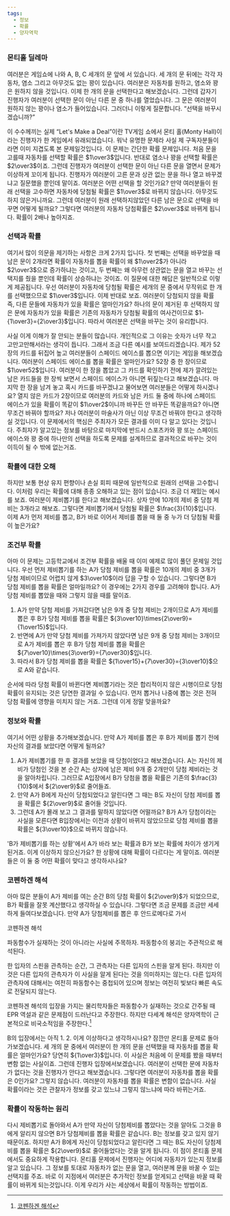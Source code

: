```yaml
---
tags:
  - 정보
  - 확률
  - 양자역학
---
```


### 몬티홀 딜레마
여러분은 게임쇼에 나와 A, B, C 세개의 문 앞에 서 있습니다. 세 개의 문 뒤에는 각각 자동차, 염소 그리고 아무것도 없는 꽝이 있습니다. 여러분은 자동차를 원하고, 염소와 꽝은 원하지 않을 것입니다. 이제 한 개의 문을 선택한다고 해보겠습니다. 그런데 갑자기 진행자가 여러분이 선택한 문이 아닌 다른 문 중 하나를 열었습니다. 그 문은 여러분이 원하지 않는 꽝이나 염소가 들어있습니다. 그러더니 이렇게 질문합니다. “선택을 바꾸시겠습니까?”

이 수수께끼는 실제 “Let's Make a Deal”이란 TV게임 쇼에서 몬티 홀(Monty Hall)이라는 진행자가 한 게임에서 유래되었습니다. 워낙 유명한 문제라 사실 제 구독자분들이라면 이미 지겹도록 본 문제일것입니다. 이 문제는 간단한 확률 문제입니다. 처음 문을 고를때 자동차를 선택할 확률은 $1\over3$입니다. 반대로 염소나 꽝을 선택할 확률은 $2\over3$이죠. 그런데 진행자가 여러분이 선택한 문이 아닌 다른 문을 열면서 문제가 이상하게 꼬이게 됩니다. 진행자가 여러분이 고른 문과 상관 없는 문을 하나 열고 바꾸겠냐고 질문했을 뿐인데 말이죠. 여러분은 어떤 선택을 할 것인가요? 만약 여러분들이 원래 선택을 고수하면 자동차에 당첨될 확률은 $1\over3$로 바뀌지 않습니다. 아무것도 하지 않은거니까요. 그런데 여러분이 원래 선택하지않았던 다른 남은 문으로 선택을 바꾸면 어떻게 될까요? 그렇다면 여러분의 자동차 당첨확률은 $2\over3$로 바뀌게 됩니다. 확률이 2배나 높아지죠.

### 선택과 확률
여기서 많이 의문을 제기하는 사항은 크게 $2$가지 입니다. 첫 번째는 선택을 바꾸었을 때 남은 문이 2개라면 확률이 자동차를 뽑을 확률이 왜 $1\over2$가 아니라 $2\over3$으로 증가하냐는 것이고, 두 번째는 왜 아무런 상관없는 문을 열고 바꾸는 선택지를 줬을 뿐인데 확률이 상승하냐는 것이죠. 이 질문에 대한 해답은 일반적으로 이렇게 제공됩니다. 우선 여러분이 자동차에 당첨될 확률은 세개의 문 중에서 무작위로 한 개를 선택했으므로 $1\over3$입니다. 이제 반대로 보죠. 여러분이 당첨되지 않을 확률 즉, 다른 문들에 자동차가 있을 확률은 얼마인가요? 하나의 문이 제거된 후 선택하지 않은 문에 자동차가 있을 확률은 기존의 자동차가 당첨될 확률의 여사건이므로 $1-{1\over3}={2\over3}$입니다. 따라서 여러분은 선택을 바꾸는 것이 유리합니다. 

사실 이게 이해가 잘 안되는 분들이 많습니다. 개인적으로 그 이유는 숫자가 너무 작고 고만고만해서라는 생각이 듭니다. 그래서 조금 다른 예시를 보여드리겠습니다. 제가 $52$장의 카드를 뒤집어 높고 여러분들이 스페이드 에이스를 뽑으면 이기는 게임을 해보겠습니다. 여러분이 스페이드 에이스를 뽑을 확률은 얼마인가요? $52$장 중 한 장이므로 $1\over52$입니다. 여러분이 한 장을 뽑았고 그 카드를 확인하기 전에 제가 깔려있는 남은 카드들을 한 장씩 보면서 스페이드 에이스가 아니면 뒤짚는다고 해보겠습니다. 마지막 한 장을 남겨 놓고 혹시 카드를 바꾸겠냐고 물어보면 여러분들은 어떻게 하시겠나요? 열지 않은 카드가 $2$장이므로 여러분의 카드와 남은 카드 둘 중에 하나에 스페이드 에이스가 있을 확률이 똑같이 $1\over2$이니까 바꾸든 안 바꾸든 똑같을까요? 아니면 무조건 바꿔야 할까요? 저나 여러분이 마술사가 아닌 이상 무조건 바꿔야 한다고 생각하실 것입니다. 이 문제에서의 핵심은 주최자가 모든 결과를 이미 다 알고 있다는 것입니다. 주최자가 알고있는 정보를 바탕으로 마지막에 반드시 스포츠카와 꽝 또는 스페이드 에이스와 꽝 중에 하나만의 선택을 하도록 문제를 설계하므로 결과적으로 바꾸는 것이 이득이 될 수 밖에 없는거죠.


### 확률에 대한 오해
하지만 보통 현상 유지 편향이나 손실 회피 때문에 일반적으로 원래의 선택을 고수합니다. 이처럼 우리는 확률에 대해 종종 오해하고 있는 점이 있습니다. 조금 더 재밌는 예시를 보죠. 여러분이 제비뽑기를 한다고 해보겠습니다. 상자 안에 10개의 제비 중 당첨 제비는 3개라고 해보죠. 그렇다면 제비뽑기에서 당첨될 확률은 $\frac{3}{10}$입니다. 이제 A가 먼저 제비를 뽑고, B가 바로 이어서 제비를 뽑을 때 둘 중 누가 더 당첨될 확률이 높은가요?

### 조건부 확률
아마 이 문제는 고등학교에서 조건부 확률을 배울 때 이미 예제로 많이 풀던 문제일 것입니다. 우선 먼저 제비뽑기를 하는 A가 당첨 제비를 뽑을 확률은 10개의 제비 중 3개가 당첨 제비이므로 어렵지 않게 $3\over10$이라 답을 구할 수 있습니다. 그렇다면 B가 당첨 제비를 뽑을 확률은 얼마일까요? 이 경우에는 2가지 경우를 고려해야 합니다. A가 당첨 제비를 뽑았을 때와 그렇지 않을 때를 말이죠.

1. A가 만약 당첨 제비를 가져갔다면 남은 9개 중 당첨 제비는 2개이므로 A가 제비를 뽑은 후 B가 당첨 제비를 뽑을 확률은 ${3\over10}\times{2\over9}={1\over15}$입니다.
2. 반면에 A가 만약 당첨 제비를 가져가지 않았다면 남은 9개 중 당첨 제비는 3개이므로 A가 제비를 뽑은 후 B가 당첨 제비를 뽑을 확률은 ${7\over10}\times{3\over9}={7\over30}$입니다.
3. 따라서 B가 당첨 제비를 뽑을 확률은 ${1\over15}+{7\over30}={3\over10}$으로 A와 같습니다. 

순서에 따라 당첨 확률이 바뀐다면 제비뽑기라는 것은 합리적이지 않은 시행이므로 당첨 확률이 유지되는 것은 당연한 결과일 수 있습니다. 먼저 뽑거나 나중에 뽑는 것은 전혀 당첨 확률에 영향을 미치지 않는 거죠. 그런데 이게 정말 맞을까요? 

### 정보와 확률
여기서 어떤 상황을 추가해보겠습니다. 만약 A가 제비를 뽑은 후 B가 제비를 뽑기 전에 자신의 결과를 보았다면 어떻게 될까요?

1. A가 제비뽑기를 한 후 결과를 보았을 때 당첨이었다고 해보겠습니다. A는 자신의 제비가 당첨인 것을 본 순간 A는 상자에 남은 제비 $9$개 중 $2$개만이 당첨 제비라는 것을 알아차립니다. 그러므로 A입장에서 B가 당첨을 뽑을 확률은 기존의 $\frac{3}{10}$에서 ${2\over9}$로 줄어들죠.
2.  만약 A가 B에게 자신이 당첨되었다고 알린다면 그 때는 B도 자신이 당첨 제비를 뽑을 확률은 ${2\over9}$로 줄어들 것입니다.
3. 그런데 A가 몰래 보고 그 결과를 말하지 않았다면 어떨까요? B가 A가 당첨이라는 사실을 모른다면 B입장에서는 이전과 상황이 바뀌지 않았으므로 당첨 제비를 뽑을 확률은 ${3\over10}$으로 바뀌지 않습니다.

'B가 제비뽑기를 하는 상황'에서 A가 바라 보는 확률과 B가 보는 확률에 차이가 생기게 된거죠. 이게 이상하지 않으신가요? 한 상황에 대해 확률이 다르다는 게 말이죠. 여러분들은 이 둘 중 어떤 확률이 맞다고 생각하시나요?

### 코펜하겐 해석
아마 많은 분들이 A가 제비를 여는 순간 B의 당첨 확률이 ${2\over9}$가 되었으므로, B가 확률을 잘못 계산했다고 생각하실 수 있습니다. 그렇다면 조금 문제를 조금만 세세하게 들여다보겠습니다. 만약 A가 당첨제비를 뽑은 후 안드로메다로 가서 




코펜하겐 해석

파동함수가 실재하는 것이 아니라는 사실에 주목하자. 파동함수의 붕괴는 주관적으로 해석된다.

한 입자의 스핀을 관측하는 순간, 그 관측자는 다른 입자의 스핀을 알게 된다. 하지만 이것은 다른 입자의 관측자가 이 사실을 알게 된다는 것을 의미하지는 않는다. 다른 입자의 관측자에 대해서는 여전히 파동함수는 중첩되어 있으며 정보는 여전히 빛보다 빠른 속도로 전달되지 않는다.

코펜하겐 해석의 입장을 가지는 물리학자들은 파동함수가 실재하는 것으로 간주될 때 EPR 역설과 같은 문제점이 드러난다고 주장한다. 하지만 다세계 해석은 양자역학이 근본적으로 비국소적임을 주장한다.[^1]


B의 입장에서는 아직 
1. 
2. 이게 이상하다고 생각하시나요? 잠깐만 몬티홀 문제로 돌아가보겠습니다. 세 개의 문 중에서 여러분이 한 개의 문을 선택했을 때 자동차를 뽑을 확률은 얼마인가요? 당연히 ${1\over3}$입니다. 이 사실은 처음에 이 문제를 봤을 때부터 변함 없는 사실이죠. 그런데 진행자 입장에서보겠습니다. 여러분이 선택한 문에 자동차가 없다는 것을 진행자가 안다고 해보겠습니다. 그렇다면 여러분이 자동차를 뽑을 확률은 $0$인가요? 그렇지 않습니다. 여러분이 자동차를 뽑을 확률은 변함이 없습니다. 사실 확률이라는 것은 관찰자가 정보를 갖고 있느냐 그렇지 않느냐에 따라 바뀌는거죠.

### 확률이 작동하는 원리
다시 제비뽑기로 돌아와서 A가 만약 자신이 당첨제비를 뽑았다는 것을 알아도 그것을 B에게 알리지 않으면 B가 당첨제비를 뽑을 확률은 같습니다. B는 정보를 갖고 있지 않기때문이죠. 하지만 A가 B에게 자신이 당첨되었다고 알린다면 그 때는 B도 자신이 당첨제비를 뽑을 확률은 ${2\over9}$로 줄어들었다는 것을 알게 됩니다. 이 점이 몬티홀 문제에서도 중요하게 작용합니다. 몬티홀 문제에서 진행자는 어디에 자동차가 있는지 정보를 알고 있습니다. 그 정보를 토대로 자동차가 없는 문을 열고, 여러분께 문을 바꿀 수 있는 선택지를 주죠. 바로 이 지점에서 여러분은 추가적인 정보를 얻게되고 선택을 바꿀 때 확률이 바뀌게 되는것입니다. 이게 우리가 사는 세상에서 확률이 작동하는 방법이죠.

[^1]: [코펜하겐 해석](https://ko.wikipedia.org/wiki/%EC%BD%94%ED%8E%9C%ED%95%98%EA%B2%90_%ED%95%B4%EC%84%9D)
